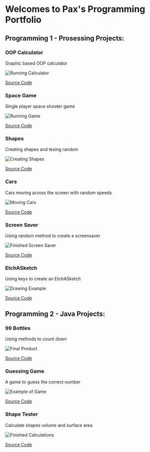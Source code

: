 # Welcomes to Pax's Programming Portfolio

## Programming 1 - Prosessing Projects:

### OOP Calculator
Graphic based OOP calculator

![Running Calculator](https://github.com/Akwardginger/Programing1Portfolio/blob/main/Images/calc.png)

[Source Code](https://github.com/Akwardginger/Programing1Portfolio/tree/main/src/calculator)

### Space Game
Single player space shooter game

![Running Game](https://github.com/Akwardginger/Programing1Portfolio/blob/main/Images/spaceship.png)

[Source Code](https://github.com/Akwardginger/Programing1Portfolio/tree/main/src/spaceship)

### Shapes
Creating shapes and tesing random

![Creating Shapes](https://github.com/Akwardginger/Programing1Portfolio/blob/main/Images/shapes.png)

[Source Code]()

### Cars
Cars moving across the screen with random speeds

![Moving Cars]()

[Source Code]()

### Screen Saver
Using random method to create a screensaver

![Finished Screen Saver]()

[Source Code]()

### EtchASketch
Using keys to create an EtchASketch

![Drawing Example]()

[Source Code]()

## Programming 2 - Java Projects:

### 99 Bottles
Using methods to count down

![Final Product]()

[Source Code]()

### Guessing Game
A game to guess the correct number

![Example of Game]()

[Source Code]()

### Shape Tester
Calculate shapes volume and surface area

![Finished Calculations]()

[Source Code]()
